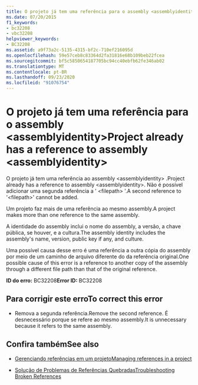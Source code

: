 ```yaml
---
title: O projeto já tem uma referência para o assembly <assemblyidentity>
ms.date: 07/20/2015
f1_keywords:
- bc32208
- vbc32208
helpviewer_keywords:
- BC32208
ms.assetid: a9f73a2c-5135-4315-bf2c-710ef216095d
ms.openlocfilehash: 59e57ceb8c83364d2fa31816e68b109beb22fcea
ms.sourcegitcommit: bf5c5850654187705bc94cc40ebfb62fe346ab02
ms.translationtype: MT
ms.contentlocale: pt-BR
ms.lasthandoff: 09/23/2020
ms.locfileid: "91076754"
---
```

# <a name="project-already-has-a-reference-to-assembly-assemblyidentity"></a><span data-ttu-id="fb111-102">O projeto já tem uma referência para o assembly \<assemblyidentity></span><span class="sxs-lookup"><span data-stu-id="fb111-102">Project already has a reference to assembly \<assemblyidentity></span></span>

<span data-ttu-id="fb111-103">O projeto já tem uma referência ao assembly \<assemblyidentity> .</span><span class="sxs-lookup"><span data-stu-id="fb111-103">Project already has a reference to assembly \<assemblyidentity>.</span></span> <span data-ttu-id="fb111-104">Não é possível adicionar uma segunda referência a ' \<filepath> '.</span><span class="sxs-lookup"><span data-stu-id="fb111-104">A second reference to '\<filepath>' cannot be added.</span></span>  
  
 <span data-ttu-id="fb111-105">Um projeto faz mais de uma referência ao mesmo assembly.</span><span class="sxs-lookup"><span data-stu-id="fb111-105">A project makes more than one reference to the same assembly.</span></span>  
  
 <span data-ttu-id="fb111-106">A identidade do assembly inclui o nome do assembly, a versão, a chave pública, se houver, e a cultura.</span><span class="sxs-lookup"><span data-stu-id="fb111-106">The assembly identity includes the assembly's name, version, public key if any, and culture.</span></span>  
  
 <span data-ttu-id="fb111-107">Uma possível causa desse erro é uma referência a outra cópia do assembly por meio de um caminho de arquivo diferente do da referência original.</span><span class="sxs-lookup"><span data-stu-id="fb111-107">One possible cause of this error is a reference to another copy of the assembly through a different file path than that of the original reference.</span></span>  
  
 <span data-ttu-id="fb111-108">**ID do erro:** BC32208</span><span class="sxs-lookup"><span data-stu-id="fb111-108">**Error ID:** BC32208</span></span>  
  
## <a name="to-correct-this-error"></a><span data-ttu-id="fb111-109">Para corrigir este erro</span><span class="sxs-lookup"><span data-stu-id="fb111-109">To correct this error</span></span>  
  
- <span data-ttu-id="fb111-110">Remova a segunda referência.</span><span class="sxs-lookup"><span data-stu-id="fb111-110">Remove the second reference.</span></span> <span data-ttu-id="fb111-111">É desnecessário porque se refere ao mesmo assembly.</span><span class="sxs-lookup"><span data-stu-id="fb111-111">It is unnecessary because it refers to the same assembly.</span></span>  
  
## <a name="see-also"></a><span data-ttu-id="fb111-112">Confira também</span><span class="sxs-lookup"><span data-stu-id="fb111-112">See also</span></span>

- [<span data-ttu-id="fb111-113">Gerenciando referências em um projeto</span><span class="sxs-lookup"><span data-stu-id="fb111-113">Managing references in a project</span></span>](/visualstudio/ide/managing-references-in-a-project)

- [<span data-ttu-id="fb111-114">Solução de Problemas de Referências Quebradas</span><span class="sxs-lookup"><span data-stu-id="fb111-114">Troubleshooting Broken References</span></span>](/visualstudio/ide/troubleshooting-broken-references)
